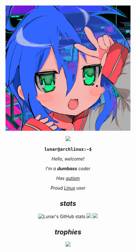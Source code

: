 <div align="center">
<p align="center">
  <img src="7410-izumi-konata.png" width="400">
  
<p align="center">
  
  <img src="https://count.getloli.com/get/@SyncGit12.github.readme?theme=rule34">
  
</p>
  <div align="center">
    <samp>
      <b>
        lunar@archlinux:~$
      </b>
    </samp>
    <br>
  </div>
  </p>
</div>

<div align="center">
  
_Hello, welcome!_

_I'm a **dumbass** coder_

_Has [autism](https://en.wikipedia.org/wiki/Autism)_

_Proud [Linux](https://github.com/torvalds/linux) user_

## _stats_
![Lunar's GitHub stats](https://github-readme-stats.vercel.app/api?username=SyncGit12&show_icons=true&theme=synthwave)
![](https://github-readme-streak-stats.herokuapp.com/?user=SyncGit12&theme=synthwave&hide_border=false)
![](https://github-readme-stats.vercel.app/api/top-langs/?username=SyncGit12&layout=compact&show_icons=true&theme=synthwave)

## _trophies_
![](https://github-profile-trophy.vercel.app/?username=SyncGit12&theme=dracula&no-frame=false&no-bg=true&margin-w=4)
</div>
